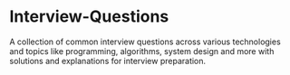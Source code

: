 # Interview-Questions
A collection of common interview questions across various technologies and topics like programming, algorithms, system design and more with solutions and explanations for interview preparation.
